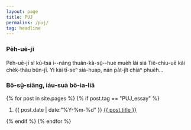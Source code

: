 ```yaml
---
layout: page
title: PUJ
permalink: /puj/
tag: headline
---
```


<h3>Pe̍h-uē-jī</h3>
Pe̍h-uē-jī sĭ kū-tsá i--nâng thuân-kà-sṳ̆--hué mue̍h lâi siá Tiê-chiu-uē kâi che̍k-thàu bûn-jī. Yi kài tī-seⁿ siá-huap, nán pa̍t-jît chiàⁿ phue̍h...

<br>
<h3>Bô-sṳ̄-siâng, iáu-suà bô-ia-liâ</h3>
<section class="container posts-content">
{% for post in site.pages %}
  {% if post.tag == "PUJ_essay" %}
    <ol class="posts-list">
      <li class="posts-list-item">
        <span class="posts-list-meta">{{ post.date | date:"%Y-%m-%d" }}</span>
        <a class="posts-list-name" href="{{ site.url }}{{ post.url }}">{{ post.title }}</a>
      </li>
    </ol>
  {% endif %}
{% endfor %}
</section>

